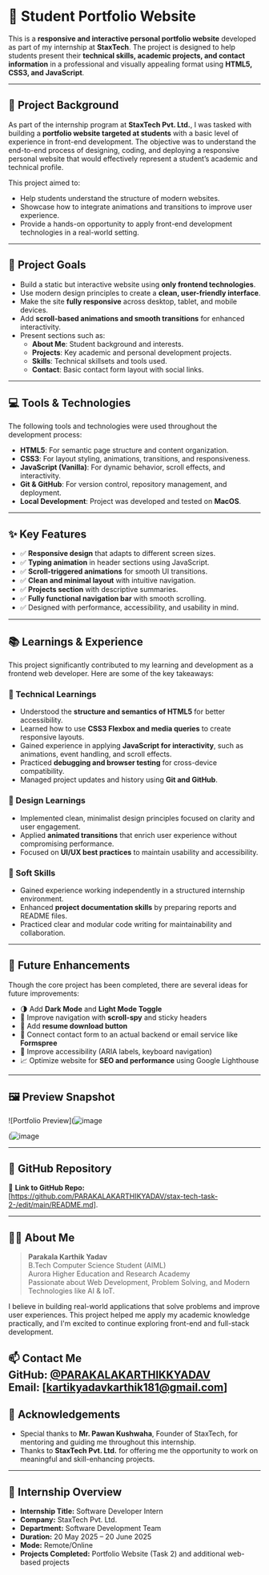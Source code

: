# 🌟 Student Portfolio Website

This is a **responsive and interactive personal portfolio website** developed as part of my internship at **StaxTech**. The project is designed to help students present their **technical skills, academic projects, and contact information** in a professional and visually appealing format using **HTML5, CSS3, and JavaScript**.

---

## 📘 Project Background

As part of the internship program at **StaxTech Pvt. Ltd.**, I was tasked with building a **portfolio website targeted at students** with a basic level of experience in front-end development. The objective was to understand the end-to-end process of designing, coding, and deploying a responsive personal website that would effectively represent a student’s academic and technical profile.

This project aimed to:
- Help students understand the structure of modern websites.
- Showcase how to integrate animations and transitions to improve user experience.
- Provide a hands-on opportunity to apply front-end development technologies in a real-world setting.

---

## 🎯 Project Goals

- Build a static but interactive website using **only frontend technologies**.
- Use modern design principles to create a **clean, user-friendly interface**.
- Make the site **fully responsive** across desktop, tablet, and mobile devices.
- Add **scroll-based animations and smooth transitions** for enhanced interactivity.
- Present sections such as:
  - **About Me**: Student background and interests.
  - **Projects**: Key academic and personal development projects.
  - **Skills**: Technical skillsets and tools used.
  - **Contact**: Basic contact form layout with social links.

---

## 💻 Tools & Technologies

The following tools and technologies were used throughout the development process:

- **HTML5**: For semantic page structure and content organization.
- **CSS3**: For layout styling, animations, transitions, and responsiveness.
- **JavaScript (Vanilla)**: For dynamic behavior, scroll effects, and interactivity.
- **Git & GitHub**: For version control, repository management, and deployment.
- **Local Development**: Project was developed and tested on **MacOS**.

---

## ✨ Key Features

- ✅ **Responsive design** that adapts to different screen sizes.
- ✅ **Typing animation** in header sections using JavaScript.
- ✅ **Scroll-triggered animations** for smooth UI transitions.
- ✅ **Clean and minimal layout** with intuitive navigation.
- ✅ **Projects section** with descriptive summaries.
- ✅ **Fully functional navigation bar** with smooth scrolling.
- ✅ Designed with performance, accessibility, and usability in mind.

---

## 📚 Learnings & Experience

This project significantly contributed to my learning and development as a frontend web developer. Here are some of the key takeaways:

### 🔹 Technical Learnings
- Understood the **structure and semantics of HTML5** for better accessibility.
- Learned how to use **CSS3 Flexbox and media queries** to create responsive layouts.
- Gained experience in applying **JavaScript for interactivity**, such as animations, event handling, and scroll effects.
- Practiced **debugging and browser testing** for cross-device compatibility.
- Managed project updates and history using **Git and GitHub**.

### 🔹 Design Learnings
- Implemented clean, minimalist design principles focused on clarity and user engagement.
- Applied **animated transitions** that enrich user experience without compromising performance.
- Focused on **UI/UX best practices** to maintain usability and accessibility.

### 🔹 Soft Skills
- Gained experience working independently in a structured internship environment.
- Enhanced **project documentation skills** by preparing reports and README files.
- Practiced clear and modular code writing for maintainability and collaboration.

---

## 🧠 Future Enhancements

Though the core project has been completed, there are several ideas for future improvements:

- 🌗 Add **Dark Mode** and **Light Mode Toggle**
- 🧭 Improve navigation with **scroll-spy** and sticky headers
- 📄 Add **resume download button**
- 💬 Connect contact form to an actual backend or email service like **Formspree**
- 📱 Improve accessibility (ARIA labels, keyboard navigation)
- 📈 Optimize website for **SEO and performance** using Google Lighthouse

---

## 🖼️ Preview Snapshot


![Portfolio Preview](![image](https://github.com/user-attachments/assets/87d5af50-1381-4ac9-804d-7537f1d3ec74)

(![image](https://github.com/user-attachments/assets/5334e6ce-854f-491b-9b5b-1f34db58cf6c)


---

## 🔗 GitHub Repository

📍 **Link to GitHub Repo:**  
[https://github.com/PARAKALAKARTHIKYADAV/stax-tech-task-2-/edit/main/README.md].

---

## 👨‍💼 About Me

> **Parakala Karthik Yadav**  
> B.Tech Computer Science Student (AIML)  
> Aurora Higher Education and Research Academy  
> Passionate about Web Development, Problem Solving, and Modern Technologies like AI & IoT.

I believe in building real-world applications that solve problems and improve user experiences. This project helped me apply my academic knowledge practically, and I'm excited to continue exploring front-end and full-stack development.

📫 **Contact Me**  
GitHub: [@PARAKALAKARTHIKKYADAV](https://github.com/PARAKALAKARTHIKKYADAV)  
Email: [kartikyadavkarthik181@gmail.com]
---

## 🙏 Acknowledgements

- Special thanks to **Mr. Pawan Kushwaha**, Founder of StaxTech, for mentoring and guiding me throughout this internship.
- Thanks to **StaxTech Pvt. Ltd.** for offering me the opportunity to work on meaningful and skill-enhancing projects.

---

## 📅 Internship Overview

- **Internship Title:** Software Developer Intern  
- **Company:** StaxTech Pvt. Ltd.  
- **Department:** Software Development Team  
- **Duration:** 20 May 2025 – 20 June 2025  
- **Mode:** Remote/Online  
- **Projects Completed:** Portfolio Website (Task 2) and additional web-based projects
